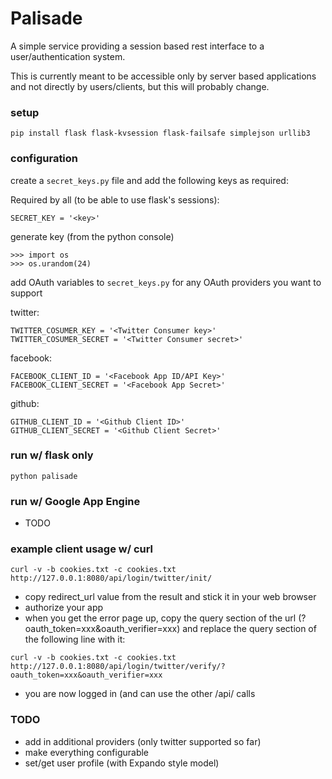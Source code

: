 # Palisade

A simple service providing a session based rest interface to a user/authentication system.

This is currently meant to be accessible only by server based applications 
and not directly by users/clients, but this will probably change.

### setup

```
pip install flask flask-kvsession flask-failsafe simplejson urllib3
```

### configuration

create a `secret_keys.py` file and add the following keys as required:

Required by all (to be able to use flask's sessions):
```
SECRET_KEY = '<key>'
```
generate key (from the python console)
```
>>> import os
>>> os.urandom(24)
```

add OAuth variables to `secret_keys.py` for any OAuth providers you want to support

twitter:
```
TWITTER_COSUMER_KEY = '<Twitter Consumer key>'
TWITTER_COSUMER_SECRET = '<Twitter Consumer secret>'
```

facebook:
```
FACEBOOK_CLIENT_ID = '<Facebook App ID/API Key>'
FACEBOOK_CLIENT_SECRET = '<Facebook App Secret>'
```

github:
```
GITHUB_CLIENT_ID = '<Github Client ID>'
GITHUB_CLIENT_SECRET = '<Github Client Secret>'
```

### run w/ flask only

```
python palisade
```

### run w/ Google App Engine

* TODO

### example client usage w/ curl

```
curl -v -b cookies.txt -c cookies.txt http://127.0.0.1:8080/api/login/twitter/init/
```
* copy redirect_url value from the result and stick it in your web browser
* authorize your app
* when you get the error page up, copy the query section of the url (?oauth_token=xxx&oauth_verifier=xxx) and replace the query section of the following line with it:

```
curl -v -b cookies.txt -c cookies.txt http://127.0.0.1:8080/api/login/twitter/verify/?oauth_token=xxx&oauth_verifier=xxx
```
* you are now logged in (and can use the other /api/ calls


### TODO

* add in additional providers (only twitter supported so far)
* make everything configurable
* set/get user profile (with Expando style model)